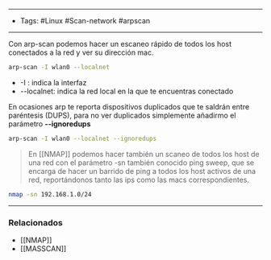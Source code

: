 ----
- Tags: #Linux #Scan-network #arpscan 
---- 

Con arp-scan podemos hacer un escaneo rápido de todos los host conectados a la red y ver su dirección mac.
```bash
arp-scan -I wlan0 --localnet 
```

- -I : indica la interfaz
- --localnet: indica la red local en la que te encuentras conectado

En ocasiones arp te reporta dispositivos duplicados que te saldrán entre paréntesis (DUPS), para no ver duplicados simplemente añadirmo el parámetro **--ignoredups**
```bash
arp-scan -I wlan0 --localnet --ignoredups
```


> En [[NMAP]] podemos hacer también un scaneo de todos los host de una red con el parámetro -sn también conocido ping sweep, que se encarga de hacer un barrido de ping a todos los host activos de una red, reportándonos tanto las ips como las macs correspondientes.

```bash
nmap -sn 192.168.1.0/24
```

---
### Relacionados
- [[NMAP]]
- [[MASSCAN]]